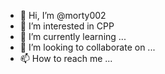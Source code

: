 - 👋 Hi, I’m @morty002
- 👀 I’m interested in CPP
- 🌱 I’m currently learning ...
- 💞️ I’m looking to collaborate on ...
- 📫 How to reach me ...

<!---
morty002/morty002 is a ✨ special ✨ repository because its `README.md` (this file) appears on your GitHub profile.
You can click the Preview link to take a look at your changes.
--->
